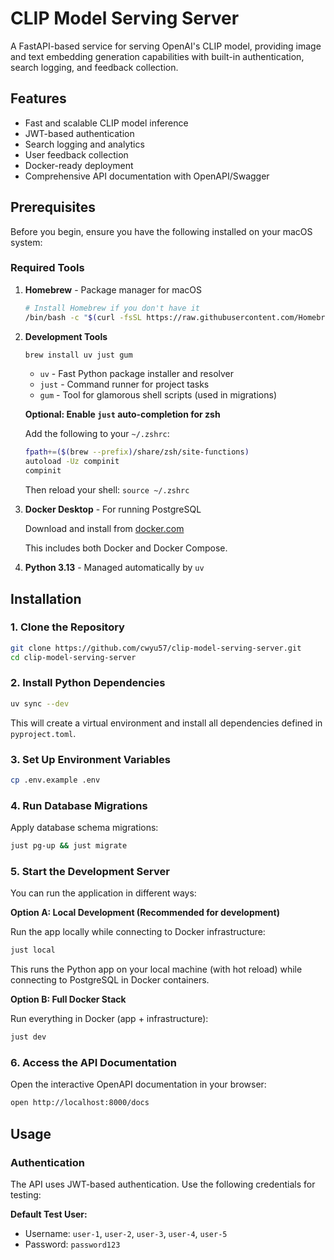 # CLIP Model Serving Server

A FastAPI-based service for serving OpenAI's CLIP model, providing image and text embedding generation capabilities with built-in authentication, search logging, and feedback collection.

## Features

- Fast and scalable CLIP model inference
- JWT-based authentication
- Search logging and analytics
- User feedback collection
- Docker-ready deployment
- Comprehensive API documentation with OpenAPI/Swagger

## Prerequisites

Before you begin, ensure you have the following installed on your macOS system:

### Required Tools

1. **Homebrew** - Package manager for macOS
   ```bash
   # Install Homebrew if you don't have it
   /bin/bash -c "$(curl -fsSL https://raw.githubusercontent.com/Homebrew/install/HEAD/install.sh)"
   ```

2. **Development Tools**
   ```bash
   brew install uv just gum
   ```
   - `uv` - Fast Python package installer and resolver
   - `just` - Command runner for project tasks
   - `gum` - Tool for glamorous shell scripts (used in migrations)

   **Optional: Enable `just` auto-completion for zsh**

   Add the following to your `~/.zshrc`:
   ```bash
   fpath+=($(brew --prefix)/share/zsh/site-functions)
   autoload -Uz compinit
   compinit
   ```
   Then reload your shell: `source ~/.zshrc`

3. **Docker Desktop** - For running PostgreSQL

   Download and install from [docker.com](https://www.docker.com/products/docker-desktop/)

   This includes both Docker and Docker Compose.

4. **Python 3.13** - Managed automatically by `uv`

## Installation

### 1. Clone the Repository

```bash
git clone https://github.com/cwyu57/clip-model-serving-server.git
cd clip-model-serving-server
```

### 2. Install Python Dependencies

```bash
uv sync --dev
```

This will create a virtual environment and install all dependencies defined in `pyproject.toml`.

### 3. Set Up Environment Variables

```bash
cp .env.example .env
```

### 4. Run Database Migrations

Apply database schema migrations:

```bash
just pg-up && just migrate
```

### 5. Start the Development Server

You can run the application in different ways:

**Option A: Local Development (Recommended for development)**

Run the app locally while connecting to Docker infrastructure:
```bash
just local
```

This runs the Python app on your local machine (with hot reload) while connecting to PostgreSQL in Docker containers.

**Option B: Full Docker Stack**

Run everything in Docker (app + infrastructure):
```bash
just dev
```

### 6. Access the API Documentation

Open the interactive OpenAPI documentation in your browser:

```bash
open http://localhost:8000/docs
```

## Usage

### Authentication

The API uses JWT-based authentication. Use the following credentials for testing:

**Default Test User:**
- Username: `user-1`, `user-2`, `user-3`, `user-4`, `user-5`
- Password: `password123`
